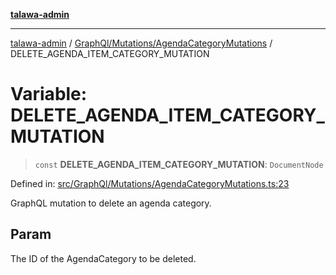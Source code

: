 [**talawa-admin**](../../../../README.md)

***

[talawa-admin](../../../../modules.md) / [GraphQl/Mutations/AgendaCategoryMutations](../README.md) / DELETE\_AGENDA\_ITEM\_CATEGORY\_MUTATION

# Variable: DELETE\_AGENDA\_ITEM\_CATEGORY\_MUTATION

> `const` **DELETE\_AGENDA\_ITEM\_CATEGORY\_MUTATION**: `DocumentNode`

Defined in: [src/GraphQl/Mutations/AgendaCategoryMutations.ts:23](https://github.com/bint-Eve/talawa-admin/blob/e05e1a03180dbbfc7ba850102958ea6b6cd4b01e/src/GraphQl/Mutations/AgendaCategoryMutations.ts#L23)

GraphQL mutation to delete an agenda category.

## Param

The ID of the AgendaCategory to be deleted.
